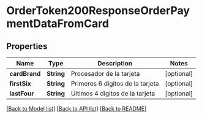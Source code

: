 # OrderToken200ResponseOrderPaymentDataFromCard

## Properties
Name | Type | Description | Notes
------------ | ------------- | ------------- | -------------
**cardBrand** | **String** | Procesador de la tarjeta | [optional] 
**firstSix** | **String** | Primeros 6 digitos de la tarjeta | [optional] 
**lastFour** | **String** | Ultimos 4 digitos de la tarjeta | [optional] 

[[Back to Model list]](../README.md#documentation-for-models) [[Back to API list]](../README.md#documentation-for-api-endpoints) [[Back to README]](../README.md)


